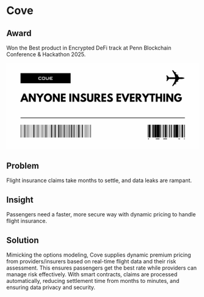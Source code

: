 # Cove

## Award
Won the Best product in Encrypted DeFi track at Penn Blockchain Conference & Hackathon 2025.

![Cove banner](assets/encrypt.png)
## Problem
Flight insurance claims take months to settle, and data leaks are rampant.

## Insight
Passengers need a faster, more secure way with dynamic pricing to handle flight insurance.

## Solution
Mimicking the options modeling, Cove supplies dynamic premium pricing from providers/insurers based on real-time flight data and their risk assessment. This ensures passengers get the best rate while providers can manage risk effectively. With smart contracts, claims are processed automatically, reducing settlement time from months to minutes, and ensuring data privacy and security.
